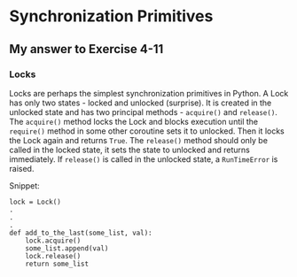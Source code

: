 # Synchronization Primitives
## My answer to Exercise 4-11

### Locks
Locks are perhaps the simplest synchronization primitives in Python. A Lock has
only two states - locked and unlocked (surprise). It is created in the unlocked
state and has two principal methods - `acquire()` and `release()`. The `acquire()`
method locks the Lock and blocks execution until the `require()` method in some
other coroutine sets it to unlocked. Then it locks the Lock again
and returns `True`. The `release()` method should only be called in the locked
state, it sets the state to unlocked and returns immediately. If `release()` is
called in the unlocked state, a `RunTimeError` is raised.

Snippet:
```
lock = Lock()
.
.
.
def add_to_the_last(some_list, val):
    lock.acquire()
    some_list.append(val)
    lock.release()
    return some_list
```
